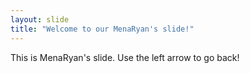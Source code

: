 ```yaml
---
layout: slide
title: "Welcome to our MenaRyan's slide!"
---
```

This is MenaRyan's slide.
Use the left arrow to go back!